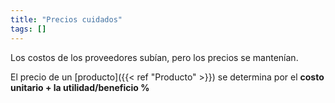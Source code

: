 ```yaml
---
title: "Precios cuidados"
tags: []
---
```

Los costos de los proveedores subían, pero los precios se mantenían.

El precio de un [producto]({{< ref "Producto" >}}) se determina por el **costo unitario + la utilidad/beneficio %**
